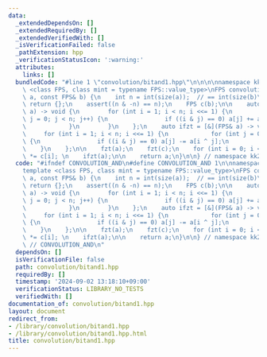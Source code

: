 ```yaml
---
data:
  _extendedDependsOn: []
  _extendedRequiredBy: []
  _extendedVerifiedWith: []
  _isVerificationFailed: false
  _pathExtension: hpp
  _verificationStatusIcon: ':warning:'
  attributes:
    links: []
  bundledCode: "#line 1 \"convolution/bitand1.hpp\"\n\n\n\nnamespace kk2 {\n\ntemplate\
    \ <class FPS, class mint = typename FPS::value_type>\nFPS convolution_and(FPS&\
    \ a, const FPS& b) {\n    int n = int(size(a));  // == int(size(b)\n    if (!n)\
    \ return {};\n    assert((n & -n) == n);\n    FPS c(b);\n\n    auto fzt = [&](FPS&\
    \ a) -> void {\n        for (int i = 1; i < n; i <<= 1) {\n            for (int\
    \ j = 0; j < n; j++) {\n                if ((i & j) == 0) a[j] += a[i ^ j];\n\
    \            }\n        }\n    };\n    auto ifzt = [&](FPS& a) -> void {\n   \
    \     for (int i = 1; i < n; i <<= 1) {\n            for (int j = 0; j < n; j++)\
    \ {\n                if ((i & j) == 0) a[j] -= a[i ^ j];\n            }\n    \
    \    }\n    };\n\n    fzt(a);\n    fzt(c);\n    for (int i = 0; i < n; i++) a[i]\
    \ *= c[i]; \n    ifzt(a);\n\n    return a;\n}\n\n} // namespace kk2\n\n\n"
  code: "#ifndef CONVOLUTION_AND\n#define CONVOLUTION_AND 1\n\nnamespace kk2 {\n\n\
    template <class FPS, class mint = typename FPS::value_type>\nFPS convolution_and(FPS&\
    \ a, const FPS& b) {\n    int n = int(size(a));  // == int(size(b)\n    if (!n)\
    \ return {};\n    assert((n & -n) == n);\n    FPS c(b);\n\n    auto fzt = [&](FPS&\
    \ a) -> void {\n        for (int i = 1; i < n; i <<= 1) {\n            for (int\
    \ j = 0; j < n; j++) {\n                if ((i & j) == 0) a[j] += a[i ^ j];\n\
    \            }\n        }\n    };\n    auto ifzt = [&](FPS& a) -> void {\n   \
    \     for (int i = 1; i < n; i <<= 1) {\n            for (int j = 0; j < n; j++)\
    \ {\n                if ((i & j) == 0) a[j] -= a[i ^ j];\n            }\n    \
    \    }\n    };\n\n    fzt(a);\n    fzt(c);\n    for (int i = 0; i < n; i++) a[i]\
    \ *= c[i]; \n    ifzt(a);\n\n    return a;\n}\n\n} // namespace kk2\n\n#endif\
    \ // CONVOLUTION_AND\n"
  dependsOn: []
  isVerificationFile: false
  path: convolution/bitand1.hpp
  requiredBy: []
  timestamp: '2024-09-02 13:18:10+09:00'
  verificationStatus: LIBRARY_NO_TESTS
  verifiedWith: []
documentation_of: convolution/bitand1.hpp
layout: document
redirect_from:
- /library/convolution/bitand1.hpp
- /library/convolution/bitand1.hpp.html
title: convolution/bitand1.hpp
---
```


